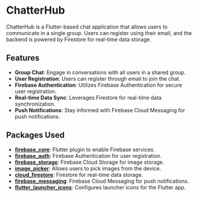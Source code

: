 # ChatterHub

ChatterHub is a Flutter-based chat application that allows users to communicate in a single group. Users can register using their email, and the backend is powered by Firestore for real-time data storage.

## Features

- **Group Chat**: Engage in conversations with all users in a shared group.
- **User Registration**: Users can register through email to join the chat.
- **Firebase Authentication**: Utilizes Firebase Authentication for secure user registration.
- **Real-time Data Sync**: Leverages Firestore for real-time data synchronization.
- **Push Notifications**: Stay informed with Firebase Cloud Messaging for push notifications.

## Packages Used

- **[firebase_core](https://pub.dev/packages/firebase_core)**: Flutter plugin to enable Firebase services.
- **[firebase_auth](https://pub.dev/packages/firebase_auth)**: Firebase Authentication for user registration.
- **[firebase_storage](https://pub.dev/packages/firebase_storage)**: Firebase Cloud Storage for image storage.
- **[image_picker](https://pub.dev/packages/image_picker)**: Allows users to pick images from the device.
- **[cloud_firestore](https://pub.dev/packages/cloud_firestore)**: Firestore for real-time data storage.
- **[firebase_messaging](https://pub.dev/packages/firebase_messaging)**: Firebase Cloud Messaging for push notifications.
- **[flutter_launcher_icons](https://pub.dev/packages/flutter_launcher_icons)**: Configures launcher icons for the Flutter app.
